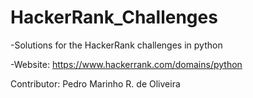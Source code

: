 # HackerRank_Challenges

-Solutions for the HackerRank challenges in python

-Website: https://www.hackerrank.com/domains/python

Contributor: Pedro Marinho R. de Oliveira
